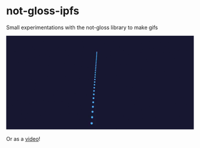 # not-gloss-ipfs

Small experimentations with the not-gloss library to make gifs

![rotating](rotating.gif)

Or as a [video](https://gfycat.com/UnimportantFoolishEelelephant)!
